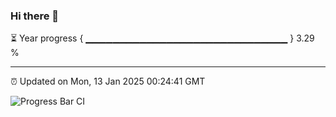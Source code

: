 ### Hi there 👋

⏳ Year progress { ▁▁▁▁▁▁▁▁▁▁▁▁▁▁▁▁▁▁▁▁▁▁▁▁▁▁▁▁▁▁ } 3.29 %

---

⏰ Updated on Mon, 13 Jan 2025 00:24:41 GMT

![Progress Bar CI](https://github.com/liununu/liununu/workflows/Progress%20Bar%20CI/badge.svg)
